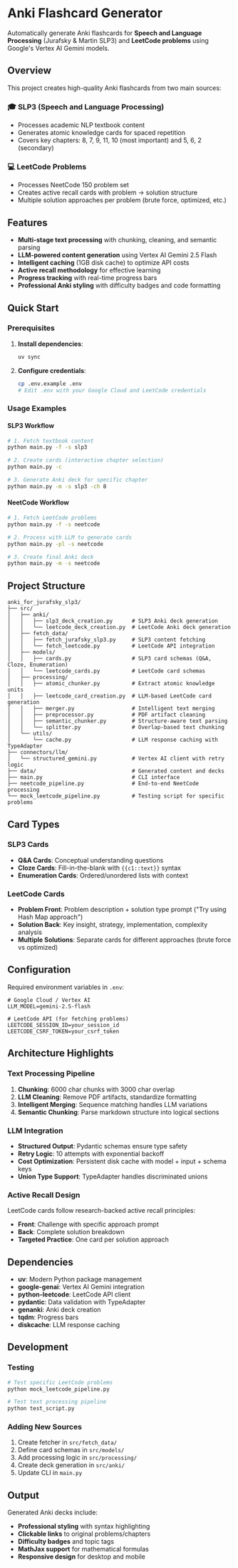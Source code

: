 # Anki Flashcard Generator

Automatically generate Anki flashcards for **Speech and Language Processing** (Jurafsky & Martin SLP3) and **LeetCode problems** using Google's Vertex AI Gemini models.

## Overview

This project creates high-quality Anki flashcards from two main sources:

### 🎓 SLP3 (Speech and Language Processing)
- Processes academic NLP textbook content
- Generates atomic knowledge cards for spaced repetition
- Covers key chapters: 8, 7, 9, 11, 10 (most important) and 5, 6, 2 (secondary)

### 💻 LeetCode Problems  
- Processes NeetCode 150 problem set
- Creates active recall cards with problem → solution structure
- Multiple solution approaches per problem (brute force, optimized, etc.)

## Features

- **Multi-stage text processing** with chunking, cleaning, and semantic parsing
- **LLM-powered content generation** using Vertex AI Gemini 2.5 Flash
- **Intelligent caching** (1GB disk cache) to optimize API costs
- **Active recall methodology** for effective learning
- **Progress tracking** with real-time progress bars
- **Professional Anki styling** with difficulty badges and code formatting

## Quick Start

### Prerequisites
1. **Install dependencies**:
   ```bash
   uv sync
   ```

2. **Configure credentials**:
   ```bash
   cp .env.example .env
   # Edit .env with your Google Cloud and LeetCode credentials
   ```

### Usage Examples

#### SLP3 Workflow
```bash
# 1. Fetch textbook content
python main.py -f -s slp3

# 2. Create cards (interactive chapter selection)
python main.py -c

# 3. Generate Anki deck for specific chapter
python main.py -m -s slp3 -ch 8
```

#### NeetCode Workflow
```bash
# 1. Fetch LeetCode problems
python main.py -f -s neetcode

# 2. Process with LLM to generate cards
python main.py -pl -s neetcode

# 3. Create final Anki deck
python main.py -m -s neetcode
```

## Project Structure

```
anki_for_jurafsky_slp3/
├── src/
│   ├── anki/
│   │   ├── slp3_deck_creation.py      # SLP3 Anki deck generation
│   │   └── leetcode_deck_creation.py  # LeetCode Anki deck generation
│   ├── fetch_data/
│   │   ├── fetch_jurafsky_slp3.py     # SLP3 content fetching
│   │   └── fetch_leetcode.py          # LeetCode API integration
│   ├── models/
│   │   ├── cards.py                   # SLP3 card schemas (Q&A, Cloze, Enumeration)
│   │   └── leetcode_cards.py          # LeetCode card schemas
│   ├── processing/
│   │   ├── atomic_chunker.py          # Extract atomic knowledge units
│   │   ├── leetcode_card_creation.py  # LLM-based LeetCode card generation
│   │   ├── merger.py                  # Intelligent text merging
│   │   ├── preprocessor.py            # PDF artifact cleaning
│   │   ├── semantic_chunker.py        # Structure-aware text parsing
│   │   └── splitter.py                # Overlap-based text chunking
│   └── utils/
│       └── cache.py                   # LLM response caching with TypeAdapter
├── connectors/llm/
│   └── structured_gemini.py           # Vertex AI client with retry logic
├── data/                              # Generated content and decks
├── main.py                            # CLI interface
├── neetcode_pipeline.py               # End-to-end NeetCode processing
└── mock_leetcode_pipeline.py          # Testing script for specific problems
```

## Card Types

### SLP3 Cards
- **Q&A Cards**: Conceptual understanding questions
- **Cloze Cards**: Fill-in-the-blank with `{{c1::text}}` syntax  
- **Enumeration Cards**: Ordered/unordered lists with context

### LeetCode Cards
- **Problem Front**: Problem description + solution type prompt ("Try using Hash Map approach")
- **Solution Back**: Key insight, strategy, implementation, complexity analysis
- **Multiple Solutions**: Separate cards for different approaches (brute force vs optimized)

## Configuration

Required environment variables in `.env`:

```env
# Google Cloud / Vertex AI
LLM_MODEL=gemini-2.5-flash

# LeetCode API (for fetching problems)
LEETCODE_SESSION_ID=your_session_id
LEETCODE_CSRF_TOKEN=your_csrf_token
```

## Architecture Highlights

### Text Processing Pipeline
1. **Chunking**: 6000 char chunks with 3000 char overlap
2. **LLM Cleaning**: Remove PDF artifacts, standardize formatting  
3. **Intelligent Merging**: Sequence matching handles LLM variations
4. **Semantic Chunking**: Parse markdown structure into logical sections

### LLM Integration
- **Structured Output**: Pydantic schemas ensure type safety
- **Retry Logic**: 10 attempts with exponential backoff
- **Cost Optimization**: Persistent disk cache with model + input + schema keys
- **Union Type Support**: TypeAdapter handles discriminated unions

### Active Recall Design
LeetCode cards follow research-backed active recall principles:
- **Front**: Challenge with specific approach prompt
- **Back**: Complete solution breakdown
- **Targeted Practice**: One card per solution approach

## Dependencies

- **uv**: Modern Python package management
- **google-genai**: Vertex AI Gemini integration  
- **python-leetcode**: LeetCode API client
- **pydantic**: Data validation with TypeAdapter
- **genanki**: Anki deck creation
- **tqdm**: Progress bars
- **diskcache**: LLM response caching

## Development

### Testing
```bash
# Test specific LeetCode problems
python mock_leetcode_pipeline.py

# Test text processing pipeline  
python test_script.py
```

### Adding New Sources
1. Create fetcher in `src/fetch_data/`
2. Define card schemas in `src/models/` 
3. Add processing logic in `src/processing/`
4. Create deck generation in `src/anki/`
5. Update CLI in `main.py`

## Output

Generated Anki decks include:
- **Professional styling** with syntax highlighting
- **Clickable links** to original problems/chapters
- **Difficulty badges** and topic tags
- **MathJax support** for mathematical formulas
- **Responsive design** for desktop and mobile